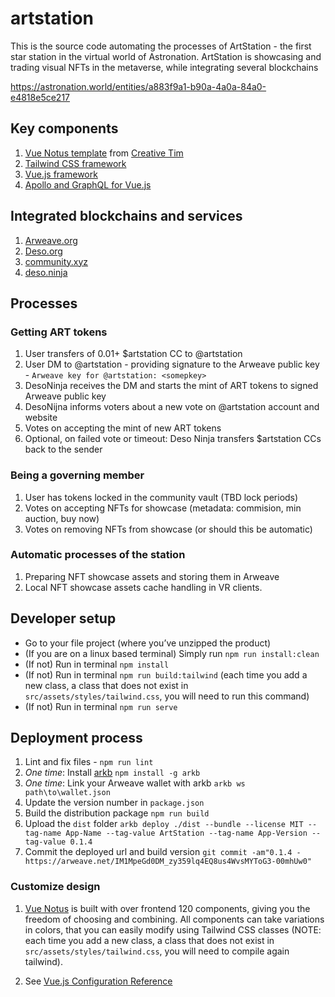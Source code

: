 # artstation

This is the source code automating the processes of ArtStation - the first star station in the virtual world of Astronation. 
ArtStation is showcasing and trading visual NFTs in the metaverse, while integrating several blockchains 

https://astronation.world/entities/a883f9a1-b90a-4a0a-84a0-e4818e5ce217

## Key components
1. [Vue Notus template](https://github.com/creativetimofficial/vue-notus) from [Creative Tim](https://www.creative-tim.com/)
2. [Tailwind CSS framework](https://github.com/tailwindlabs/tailwindcss)
3. [Vue.js framework](https://github.com/vuejs/)
4. [Apollo and GraphQL for Vue.js](https://github.com/vuejs/apollo)

## Integrated blockchains and services
1. [Arweave.org](https://docs.arweave.org/developers)
2. [Deso.org](https://docs.deso.org)
3. [community.xyz](https://github.com/CommunityXYZ/community-js)
4. [deso.ninja](https://deso.ninja/documentation)

## Processes

### Getting ART tokens
1. User transfers of 0.01+ $artstation CC to @artstation
2. User DM to @artstation - providing signature to the Arweave public key - `Arweave key for @artstation: <somepkey>`
3. DesoNinja receives the DM and starts the mint of ART tokens to signed Arweave public key
4. DesoNijna informs voters about a new vote on @artstation account and website
5. Votes on accepting the mint of new ART tokens
6. Optional, on failed vote or timeout: Deso Ninja transfers $artstation CCs back to the sender

### Being a governing member
1. User has tokens locked in the community vault (TBD lock periods)
2. Votes on accepting NFTs for showcase (metadata: commision, min auction, buy now)
3. Votes on removing NFTs from showcase (or should this be automatic)

### Automatic processes of the station
1. Preparing NFT showcase assets and storing them in Arweave
2. Local NFT showcase assets cache handling in VR clients.

## Developer setup

- Go to your file project (where you’ve unzipped the product)
- (If you are on a linux based terminal) Simply run `npm run install:clean`
- (If not) Run in terminal `npm install`
- (If not) Run in terminal `npm run build:tailwind` (each time you add a new class, a class that does not exist in `src/assets/styles/tailwind.css`, you will need to run this command)
- (If not) Run in terminal `npm run serve`

## Deployment process

1. Lint and fix files - `npm run lint`
1. *One time*: Install [arkb](https://github.com/textury/arkb) `npm install -g arkb`
1. *One time*: Link your Arweave wallet with arkb `arkb ws path\to\wallet.json`
1. Update the version number in `package.json`
1. Build the distribution package `npm run build`
1. Upload the `dist` folder `arkb deploy ./dist --bundle --license MIT --tag-name App-Name --tag-value ArtStation --tag-name App-Version --tag-value 0.1.4`
1. Commit the deployed url and build version `git commit -am"0.1.4 - https://arweave.net/IM1MpeGd0DM_zy359lq4EQ8us4WvsMYToG3-00mhUw0"`

### Customize design

1. [Vue Notus](https://github.com/creativetimofficial/vue-notus) is built with over frontend 120 components, giving you the freedom of choosing and combining. All components can take variations in colors, that you can easily modify using Tailwind CSS classes (NOTE: each time you add a new class, a class that does not exist in `src/assets/styles/tailwind.css`, you will need to compile again tailwind).

2. See [Vue.js Configuration Reference](https://cli.vuejs.org/config/)

